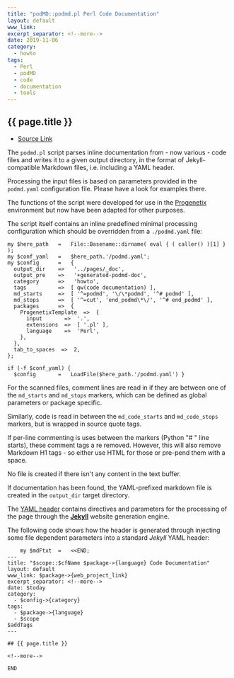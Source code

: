 ```yaml
---
title: "podMD::podmd.pl Perl Code Documentation"
layout: default
www_link: 
excerpt_separator: <!--more-->
date: 2019-11-06
category:
  - howto
tags:
  - Perl
  - podMD
  - code
  - documentation
  - tools
---
```


## {{ page.title }}

<!--more-->

* [Source Link](https://github.com/ga4gh-schemablocks/tools/tree/master/podMD/podmd.pl) 

The `podmd.pl` script parses inline documentation from - now various - code files
and writes it to a given output directory, in the format of Jekyll-compatible
Markdown files, i.e. including a YAML header.

Processing the input files is based on parameters provided in the `podmd.yaml`
configuration file. Please have a look for examples there.

The functions of the script were developed for use in the
[Progenetix](http://info.progenetix.org) environment but now have been 
adapted for other purposes.

The script itself contains an inline predefined minimal processing configuration
which should be overridden from a `./podmd.yaml` file:

```
my $here_path   =   File::Basename::dirname( eval { ( caller() )[1] } );
my $conf_yaml   =   $here_path.'/podmd.yaml';
my $config      =   {
  output_dir    =>   '../pages/_doc',
  output_pre    =>   '+generated-podmd-doc',
  category      =>   'howto',
  tags          =>  [ qw(code documentation) ],
  md_starts     =>  [ '^=podmd', '\/\*podmd', '^# podmd' ],
  md_stops      =>  [ '^=cut', 'end_podmd\*\/', '^# end_podmd' ],
  packages      =>  {
    ProgenetixTemplate  =>  {
      input       =>  '.',
      extensions  =>  [ '.pl' ],
      language    =>  'Perl',
    },
  },
  tab_to_spaces  =>  2,
};

if (-f $conf_yaml) {
  $config       =   LoadFile($here_path.'/podmd.yaml') }
```
For the scanned files, comment lines are read in if they are between one of the
`md_starts` and `md_stops` markers, which can be defined as global parameters
or package specific.

Similarly, code is read in between the `md_code_starts` and `md_code_stops`
markers, but is wrapped in source quote tags.

If per-line commenting is uses between the markers (Python "# " line starts),
these comment tags a re removed. However, this will also remove Markdown H1
tags - so either use HTML for those or pre-pend them with a space. 

No file is created if there isn't any content in the text buffer.

If documentation has been found, the YAML-prefixed markdown file is created in
the `output_dir` target directory.

The [YAML header](https://progenetix.github.io/progenetix-site-template/howto/yamlheader/)
contains directives and parameters for the processing of the page through the
[__Jekyll__](https://jekyllrb.com) website generation engine.

The following code shows how the header is generated through injecting some
file dependent parameters into a standard _Jekyll_ YAML header:

```
    my $mdFtxt  =   <<END;
---
title: "$scope::$cfName $package->{language} Code Documentation"
layout: default
www_link: $package->{web_project_link}
excerpt_separator: <!--more-->
date: $today
category:
  - $config->{category}
tags:
  - $package->{language}
  - $scope
$addTags
---

## {{ page.title }}

<!--more-->

END
```
